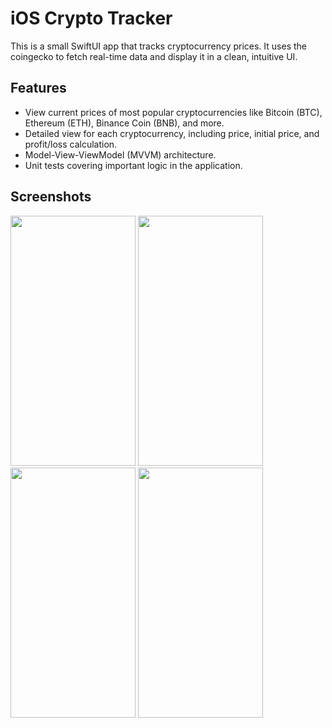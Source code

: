 # iOS Crypto Tracker

This is a small SwiftUI app that tracks cryptocurrency prices. It uses the coingecko to fetch real-time data and display it in a clean, intuitive UI.

## Features

- View current prices of most popular cryptocurrencies like Bitcoin (BTC), Ethereum (ETH), Binance Coin (BNB), and more.
- Detailed view for each cryptocurrency, including price, initial price, and profit/loss calculation.
- Model-View-ViewModel (MVVM) architecture.
- Unit tests covering important logic in the application.

## Screenshots
<img src="https://github.com/Paul-Sizon/iOS-Crypto-Tracker/assets/54938377/f579fff4-737b-47d8-8e65-1a3e2f439a76" width="200" height="400">
<img src="https://github.com/Paul-Sizon/iOS-Crypto-Tracker/assets/54938377/b74f7445-977f-466e-9c34-07ff6f0716fc" width="200" height="400">
<img src="https://github.com/Paul-Sizon/iOS-Crypto-Tracker/assets/54938377/e0b458c7-4301-4bf1-9246-0eaca08f013d" width="200" height="400">
<img src="https://github.com/Paul-Sizon/iOS-Crypto-Tracker/assets/54938377/4f011118-e76c-49ad-adfa-e0a766ec4486" width="200" height="400">
